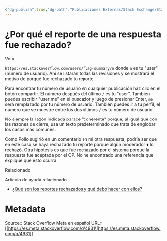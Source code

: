 ```yaml
---
{"dg-publish":true,"dg-path":"Publicaciones Externas/Stack Exchange/Stack Overflow en español/Stack Overflow en español Meta/es.meta.stackoverflow.com-4931.md","permalink":"/publicaciones-externas/stack-exchange/stack-overflow-en-espanol/stack-overflow-en-espanol-meta/es-meta-stackoverflow-com-4931/","title":"¿Por qué el reporte de una respuesta fue rechazado?","hide":true,"noteIcon":"default","created":"2024-04-03T12:49:10.730-06:00","updated":"2024-04-05T16:44:04.487-06:00"}
---
```


# ¿Por qué el reporte de una respuesta fue rechazado?

Ve a 

`https://es.stackoverflow.com/users/flag-summary/n` donde `n` es tu "user" (número de usuario). Ahí se listarán todas las revisiones y se mostrará el motivo de porqué fue rechazado tu reporte.

Para encontrar tu número de usuario en cualquier publicación haz clic en el botón compartir. El número después del último `/` es tu "user". También puedes escribir "user:me" en el buscador y luego de presionar Enter, `me` será remplazado por tu número de usuario. También puedes ir a tu perfil, el número que se muestre entre los dos últimos `/` es tu número de usuario.

No siempre la razón indicada parace "coherente" porque, al igual que con las razones de cierre, usa un texto predeterminado que trata de englobar los casos más comunes.

Como Pollo sugirió en un comentario en mi otra respuesta, podría ser que en este caso se haya rechazado tu reporte porque algún moderador ♦ lo rechazó. Otra hipótesis es que fue rechazado por el sistema porque la respuesta fue aceptada por el OP. No he encontrado una referencia que explique que esto ocurra.

Relacionado

Artículo de ayuda relacionado

- [¿Qué son los reportes rechazados y qué debo hacer con ellos?][3]


[3]: https://es.stackoverflow.com/help/declined-flags


# Metadata
Source:: Stack Overflow Meta en español
URL:: [[https://es.meta.stackoverflow.com/q/4931\|https://es.meta.stackoverflow.com/q/4931]]

